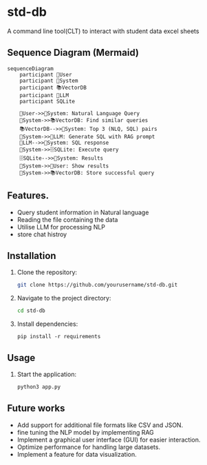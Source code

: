 # std-db
A command line tool(CLT) to interact with student data excel sheets 

## Sequence Diagram (Mermaid)

```mermaid
sequenceDiagram
    participant 👤User 
    participant 🧠System
    participant 📚VectorDB
    participant 🤖LLM
    participant SQLite

    👤User->>🧠System: Natural Language Query
    🧠System->>📚VectorDB: Find similar queries
    📚VectorDB-->>🧠System: Top 3 (NLQ, SQL) pairs
    🧠System->>🤖LLM: Generate SQL with RAG prompt
    🤖LLM-->>🧠System: SQL response
    🧠System->>🗄️SQLite: Execute query
    🗄️SQLite-->>🧠System: Results
    🧠System->>👤User: Show results
    🧠System->>📚VectorDB: Store successful query
```

## Features.
- Query student information in Natural language
- Reading the file containing the data
- Utilise LLM for processing NLP
- store chat histroy

## Installation
1. Clone the repository:
    ```bash
    git clone https://github.com/yourusername/std-db.git
    ```
2. Navigate to the project directory:
    ```bash
    cd std-db
    ```
3. Install dependencies:
    ```
    pip install -r requirements
    ```

## Usage
1. Start the application:
    ```bash
    python3 app.py
    ```

## Future works
- Add support for additional file formats like CSV and JSON.
- fine tuning  the NLP model by implementing RAG
- Implement a graphical user interface (GUI) for easier interaction.
- Optimize performance for handling large datasets.
- Implement a feature for data visualization.
